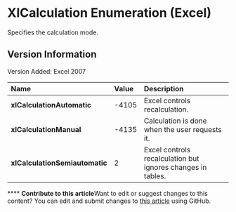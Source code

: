 
# XlCalculation Enumeration (Excel)

Specifies the calculation mode.


## Version Information

Version Added: Excel 2007 



|**Name**|**Value**|**Description**|
|:-----|:-----|:-----|
| **xlCalculationAutomatic**|-4105|Excel controls recalculation.|
| **xlCalculationManual**|-4135|Calculation is done when the user requests it.|
| **xlCalculationSemiautomatic**|2|Excel controls recalculation but ignores changes in tables.|

****   **Contribute to this article**Want to edit or suggest changes to this content? You can edit and submit changes to  [this article](https://github.com/jhershey00/VBA_Excel_Test/OpenXMLCon/articles/8f1337d6-cc63-1847-d3b8-8d27cf19340f.md) using GitHub.


